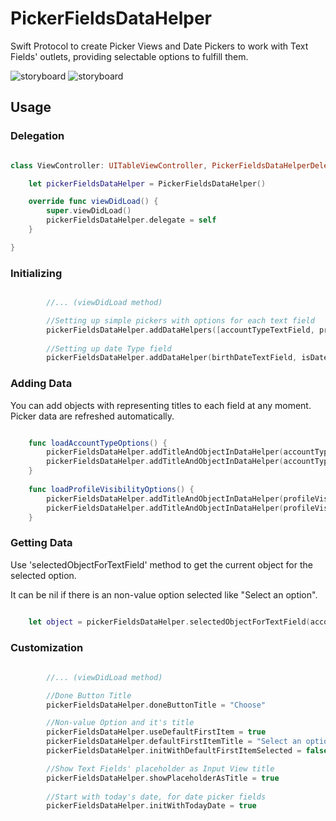 # PickerFieldsDataHelper
Swift Protocol to create Picker Views and Date Pickers to work with Text Fields' outlets, providing selectable options to fulfill them.

![storyboard](https://github.com/allanalves/PickerFieldsDataHelper/blob/master/Images/normal-picker.png?raw=true)
![storyboard](https://github.com/allanalves/PickerFieldsDataHelper/blob/master/Images/date-picker.png?raw=true)

## Usage

### Delegation

```swift

class ViewController: UITableViewController, PickerFieldsDataHelperDelegate {

    let pickerFieldsDataHelper = PickerFieldsDataHelper()

    override func viewDidLoad() {
        super.viewDidLoad()
        pickerFieldsDataHelper.delegate = self
    }

}

```

### Initializing

```swift

		//... (viewDidLoad method)

        //Setting up simple pickers with options for each text field
        pickerFieldsDataHelper.addDataHelpers([accountTypeTextField, profileVisibilityTextField], isDateType: false)
        
        //Setting up date Type field
        pickerFieldsDataHelper.addDataHelper(birthDateTextField, isDateType: true)

```

### Adding Data

You can add objects with representing titles to each field at any moment. Picker data are refreshed automatically.

```swift

    func loadAccountTypeOptions() {
        pickerFieldsDataHelper.addTitleAndObjectInDataHelper(accountTypeTextField, title: "Normal User", object: 0)
        pickerFieldsDataHelper.addTitleAndObjectInDataHelper(accountTypeTextField, title: "Admin", object: 1)
    }
    
    func loadProfileVisibilityOptions() {
        pickerFieldsDataHelper.addTitleAndObjectInDataHelper(profileVisibilityTextField, title: "Private", object: "PRI")
        pickerFieldsDataHelper.addTitleAndObjectInDataHelper(profileVisibilityTextField, title: "Public", object: "PUB")
    }

```

### Getting Data

Use 'selectedObjectForTextField' method to get the current object for the selected option.

It can be nil if there is an non-value option selected like "Select an option".

```swift

    let object = pickerFieldsDataHelper.selectedObjectForTextField(accountTypeTextField)

```

### Customization

```swift
        
		//... (viewDidLoad method)

        //Done Button Title
        pickerFieldsDataHelper.doneButtonTitle = "Choose"

        //Non-value Option and it's title
        pickerFieldsDataHelper.useDefaultFirstItem = true
        pickerFieldsDataHelper.defaultFirstItemTitle = "Select an option"
        pickerFieldsDataHelper.initWithDefaultFirstItemSelected = false

        //Show Text Fields' placeholder as Input View title
        pickerFieldsDataHelper.showPlaceholderAsTitle = true
        
        //Start with today's date, for date picker fields
        pickerFieldsDataHelper.initWithTodayDate = true

```





